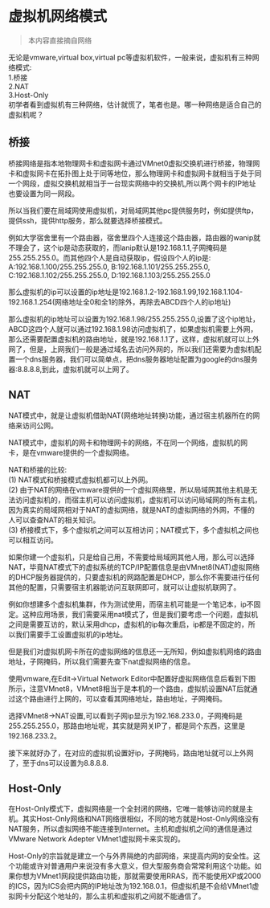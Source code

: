 # 虚拟机网络模式
> 本内容直接摘自网络

无论是vmware,virtual box,virtual pc等虚拟机软件，一般来说，虚拟机有三种网络模式:  
1.桥接  
2.NAT  
3.Host-Only  
初学者看到虚拟机有三种网络，估计就慌了，笔者也是。哪一种网络是适合自己的虚拟机呢？
## 桥接  
桥接网络是指本地物理网卡和虚拟网卡通过VMnet0虚拟交换机进行桥接，物理网卡和虚拟网卡在拓扑图上处于同等地位，那么物理网卡和虚拟网卡就相当于处于同一个网段，虚拟交换机就相当于一台现实网络中的交换机,所以两个网卡的IP地址也要设置为同一网段。  

所以当我们要在局域网使用虚拟机，对局域网其他pc提供服务时，例如提供ftp，提供ssh，提供http服务，那么就要选择桥接模式。  

例如大学宿舍里有一个路由器，宿舍里四个人连接这个路由器，路由器的wanip就不理会了，这个ip是动态获取的，而lanip默认是192.168.1.1,子网掩码是255.255.255.0。而其他四个人是自动获取ip，假设四个人的ip是:
A:192.168.1.100/255.255.255.0,  B:192.168.1.101/255.255.255.0,  C:192.168.1.102/255.255.255.0,  D:192.168.1.103/255.255.255.0  

那么虚拟机的ip可以设置的ip地址是192.168.1.2-192.168.1.99,192.168.1.104-192.168.1.254(网络地址全0和全1的除外，再除去ABCD四个人的ip地址)  

那么虚拟机的ip地址可以设置为192.168.1.98/255.255.255.0,设置了这个ip地址，ABCD这四个人就可以通过192.168.1.98访问虚拟机了，如果虚拟机需要上外网，那么还需要配置虚拟机的路由地址，就是192.168.1.1了，这样，虚拟机就可以上外网了，但是，上网我们一般是通过域名去访问外网的，所以我们还需要为虚拟机配置一个dns服务器，我们可以简单点，把dns服务器地址配置为google的dns服务器:8.8.8.8,到此，虚拟机就可以上网了。  

## NAT
NAT模式中，就是让虚拟机借助NAT(网络地址转换)功能，通过宿主机器所在的网络来访问公网。  

NAT模式中，虚拟机的网卡和物理网卡的网络，不在同一个网络，虚拟机的网卡，是在vmware提供的一个虚拟网络。  

NAT和桥接的比较:  
(1) NAT模式和桥接模式虚拟机都可以上外网。  
(2) 由于NAT的网络在vmware提供的一个虚拟网络里，所以局域网其他主机是无法访问虚拟机的，而宿主机可以访问虚拟机，虚拟机可以访问局域网的所有主机，因为真实的局域网相对于NAT的虚拟网络，就是NAT的虚拟网络的外网，不懂的人可以查查NAT的相关知识。   
(3) 桥接模式下，多个虚拟机之间可以互相访问；NAT模式下，多个虚拟机之间也可以相互访问。  

如果你建一个虚拟机，只是给自己用，不需要给局域网其他人用，那么可以选择NAT，毕竟NAT模式下的虚拟系统的TCP/IP配置信息是由VMnet8(NAT)虚拟网络的DHCP服务器提供的，只要虚拟机的网路配置是DHCP，那么你不需要进行任何其他的配置，只需要宿主机器能访问互联网即可，就可以让虚拟机联网了。  

例如你想建多个虚拟机集群，作为测试使用，而宿主机可能是一个笔记本，ip不固定。这种应用场景，我们需要采用nat模式了，但是我们要考虑一个问题，虚拟机之间是需要互访的，默认采用dhcp，虚拟机的ip每次重启，ip都是不固定的，所以我们需要手工设置虚拟机的ip地址。  

但是我们对虚拟机网卡所在的虚拟网络的信息还一无所知，例如虚拟机网络的路由地址，子网掩码，所以我们需要先查下nat虚拟网络的信息。  

使用vmware,在Edit->Virtual Network Editor中配置好虚拟网络信息后看到下图所示，注意VMnet8，VMnet8相当于是本机的一个路由，虚拟机设置NAT后就通过这个路由进行上网的，可以查看其网络地址，路由地址，子网掩码。  

选择VMnet8->NAT设置,可以看到子网ip显示为192.168.233.0，子网掩码是255.255.255.0，那路由地址呢，其实就是网关IP了，都是同个东西，这里是192.168.233.2。  

接下来就好办了，在对应的虚拟机设置好ip，子网掩码，路由地址就可以上外网了，至于dns可以设置为8.8.8.8.  

## Host-Only
在Host-Only模式下，虚拟网络是一个全封闭的网络，它唯一能够访问的就是主机。其实Host-Only网络和NAT网络很相似，不同的地方就是Host-Only网络没有NAT服务，所以虚拟网络不能连接到Internet。主机和虚拟机之间的通信是通过VMware Network Adepter VMnet1虚拟网卡来实现的。  

Host-Only的宗旨就是建立一个与外界隔绝的内部网络，来提高内网的安全性。这个功能或许对普通用户来说没有多大意义，但大型服务商会常常利用这个功能。如果你想为VMnet1网段提供路由功能，那就需要使用RRAS，而不能使用XP或2000的ICS，因为ICS会把内网的IP地址改为192.168.0.1，但虚拟机是不会给VMnet1虚拟网卡分配这个地址的，那么主机和虚拟机之间就不能通信了。  
